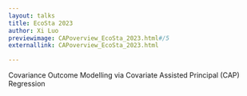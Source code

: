 ```yaml
---
layout: talks
title: EcoSta 2023
author: Xi Luo
previewimage: CAPoverview_EcoSta_2023.html#/5
externallink: CAPoverview_EcoSta_2023.html

---
```

Covariance Outcome Modelling via Covariate Assisted Principal (CAP) Regression